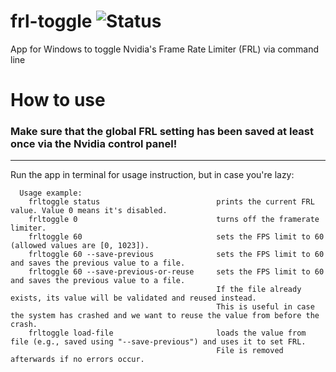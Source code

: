 # frl-toggle ![Status](https://github.com/FrogTheFrog/frl-toggle/actions/workflows/publish.yaml/badge.svg)

App for Windows to toggle Nvidia's Frame Rate Limiter (FRL) via command line

# How to use
### Make sure that the global FRL setting has been saved at least once via the Nvidia control panel!

----

Run the app in terminal for usage instruction, but in case you're lazy:
```
  Usage example:
    frltoggle status                          prints the current FRL value. Value 0 means it's disabled.
    frltoggle 0                               turns off the framerate limiter.
    frltoggle 60                              sets the FPS limit to 60 (allowed values are [0, 1023]).
    frltoggle 60 --save-previous              sets the FPS limit to 60 and saves the previous value to a file.
    frltoggle 60 --save-previous-or-reuse     sets the FPS limit to 60 and saves the previous value to a file.
                                              If the file already exists, its value will be validated and reused instead.
                                              This is useful in case the system has crashed and we want to reuse the value from before the crash.
    frltoggle load-file                       loads the value from file (e.g., saved using "--save-previous") and uses it to set FRL.
                                              File is removed afterwards if no errors occur.
```

